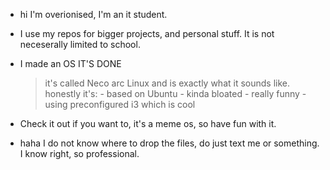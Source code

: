- hi I'm overionised, I'm an it student.
- I use my repos for bigger projects, and personal stuff. It is not neceserally limited to school.
- I made an OS IT'S DONE
     > it's called Neco arc Linux and is exactly what it sounds like.
     > honestly it's: 
        - based on Ubuntu
        - kinda bloated
        - really funny
        - using preconfigured i3 which is cool

- Check it out if you want to, it's a meme os, so have fun with it.

- haha I do not know where to drop the files, do just text me or something. I know right, so professional.
